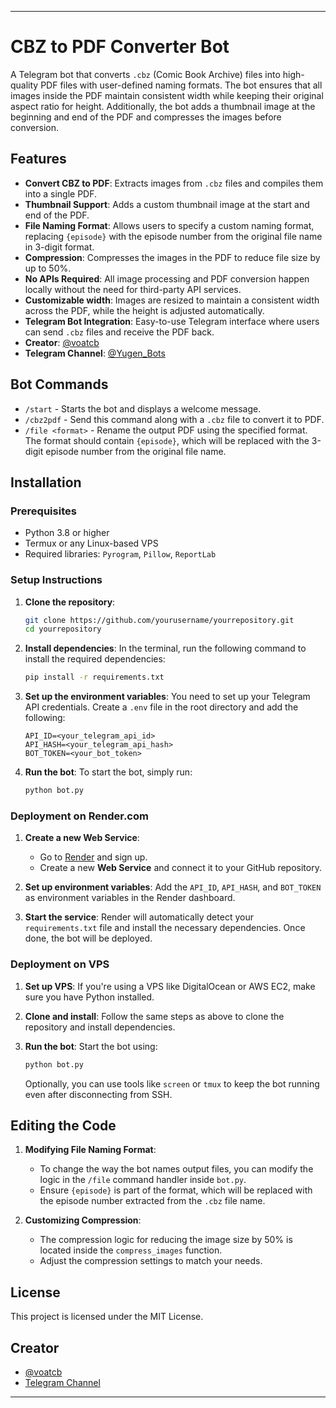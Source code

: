 
---

# CBZ to PDF Converter Bot

A Telegram bot that converts `.cbz` (Comic Book Archive) files into high-quality PDF files with user-defined naming formats. The bot ensures that all images inside the PDF maintain consistent width while keeping their original aspect ratio for height. Additionally, the bot adds a thumbnail image at the beginning and end of the PDF and compresses the images before conversion.

## Features

- **Convert CBZ to PDF**: Extracts images from `.cbz` files and compiles them into a single PDF.
- **Thumbnail Support**: Adds a custom thumbnail image at the start and end of the PDF.
- **File Naming Format**: Allows users to specify a custom naming format, replacing `{episode}` with the episode number from the original file name in 3-digit format.
- **Compression**: Compresses the images in the PDF to reduce file size by up to 50%.
- **No APIs Required**: All image processing and PDF conversion happen locally without the need for third-party API services.
- **Customizable width**: Images are resized to maintain a consistent width across the PDF, while the height is adjusted automatically.
- **Telegram Bot Integration**: Easy-to-use Telegram interface where users can send `.cbz` files and receive the PDF back.
- **Creator**: [@voatcb](https://t.me/voatcb)  
- **Telegram Channel**: [@Yugen_Bots](https://t.me/Yugen_Bots)

## Bot Commands

- `/start` - Starts the bot and displays a welcome message.
- `/cbz2pdf` - Send this command along with a `.cbz` file to convert it to PDF.
- `/file <format>` - Rename the output PDF using the specified format. The format should contain `{episode}`, which will be replaced with the 3-digit episode number from the original file name.

## Installation

### Prerequisites

- Python 3.8 or higher
- Termux or any Linux-based VPS
- Required libraries: `Pyrogram`, `Pillow`, `ReportLab`

### Setup Instructions

1. **Clone the repository**:
   ```bash
   git clone https://github.com/yourusername/yourrepository.git
   cd yourrepository
   ```

2. **Install dependencies**:
   In the terminal, run the following command to install the required dependencies:
   ```bash
   pip install -r requirements.txt
   ```

3. **Set up the environment variables**:
   You need to set up your Telegram API credentials. Create a `.env` file in the root directory and add the following:
   ```env
   API_ID=<your_telegram_api_id>
   API_HASH=<your_telegram_api_hash>
   BOT_TOKEN=<your_bot_token>
   ```

4. **Run the bot**:
   To start the bot, simply run:
   ```bash
   python bot.py
   ```

### Deployment on Render.com

1. **Create a new Web Service**:
   - Go to [Render](https://render.com) and sign up.
   - Create a new **Web Service** and connect it to your GitHub repository.
   
2. **Set up environment variables**:
   Add the `API_ID`, `API_HASH`, and `BOT_TOKEN` as environment variables in the Render dashboard.

3. **Start the service**:
   Render will automatically detect your `requirements.txt` file and install the necessary dependencies. Once done, the bot will be deployed.

### Deployment on VPS

1. **Set up VPS**:
   If you're using a VPS like DigitalOcean or AWS EC2, make sure you have Python installed.

2. **Clone and install**:
   Follow the same steps as above to clone the repository and install dependencies.

3. **Run the bot**:
   Start the bot using:
   ```bash
   python bot.py
   ```

   Optionally, you can use tools like `screen` or `tmux` to keep the bot running even after disconnecting from SSH.

## Editing the Code

1. **Modifying File Naming Format**:
   - To change the way the bot names output files, you can modify the logic in the `/file` command handler inside `bot.py`.
   - Ensure `{episode}` is part of the format, which will be replaced with the episode number extracted from the `.cbz` file name.

2. **Customizing Compression**:
   - The compression logic for reducing the image size by 50% is located inside the `compress_images` function.
   - Adjust the compression settings to match your needs.

## License

This project is licensed under the MIT License.

## Creator

- [@voatcb](https://t.me/voatcb)
- [Telegram Channel](https://t.me/Yugen_Bots)

---


